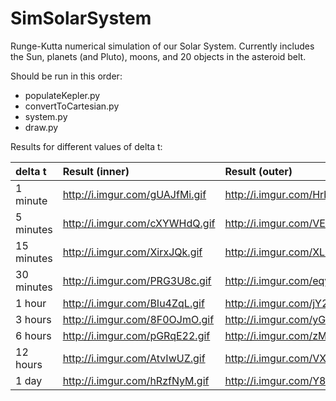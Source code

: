 # SimSolarSystem

Runge-Kutta numerical simulation of our Solar System.
Currently includes the Sun, planets (and Pluto), moons, and 20 objects in the asteroid belt.

Should be run in this order:
 * populateKepler.py
 * convertToCartesian.py
 * system.py
 * draw.py

Results for different values of delta t:

| delta t | Result (inner) | Result (outer) |
| :------------- | :--------- | :--------- |
| 1 minute | http://i.imgur.com/gUAJfMi.gif | http://i.imgur.com/Hrb0Ul6.gif |
| 5 minutes | http://i.imgur.com/cXYWHdQ.gif | http://i.imgur.com/VEwUoxI.gif |
| 15 minutes | http://i.imgur.com/XirxJQk.gif | http://i.imgur.com/XLRz0OB.gif |
| 30 minutes | http://i.imgur.com/PRG3U8c.gif | http://i.imgur.com/eqyIN3s.gif |
| 1 hour | http://i.imgur.com/BIu4ZqL.gif | http://i.imgur.com/jY27FA3.gif |
| 3 hours | http://i.imgur.com/8F0OJmO.gif | http://i.imgur.com/yGszUDp.gif |
| 6 hours | http://i.imgur.com/pGRqE22.gif | http://i.imgur.com/zMgB3ex.gif |
| 12 hours | http://i.imgur.com/AtvIwUZ.gif | http://i.imgur.com/VXeQpYI.gif |
| 1 day | http://i.imgur.com/hRzfNyM.gif | http://i.imgur.com/Y8aFRHa.gif |
